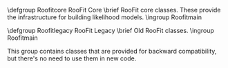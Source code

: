 \defgroup Roofitcore  RooFit Core
\brief RooFit core classes. These provide the infrastructure for building likelihood models.
\ingroup Roofitmain


\defgroup Roofitlegacy RooFit Legacy
\brief Old RooFit classes.
\ingroup Roofitmain

This group contains classes that are provided for backward compatibility, but there's no need to use them in new code.
